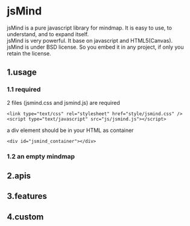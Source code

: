 jsMind
======

jsMind is a pure javascript library for mindmap. It is easy to use, to understand, and to expand itself.<br />
jsMind is very powerful. It base on javascript and HTML5(Canvas).<br />
jsMind is under BSD license. So you embed it in any project, if only you retain the license.<br />

1.usage
------
### 1.1 required
2 files (jsmind.css and jsmind.js) are required

    <link type="text/css" rel="stylesheet" href="style/jsmind.css" />
    <script type="text/javascript" src="js/jsmind.js"></script>

a div element should be in your HTML as container

    <div id="jsmind_container"></div>
### 1.2 an empty mindmap
    

2.apis
------

3.features
------

4.custom
------
